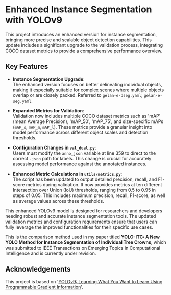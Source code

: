 # Enhanced Instance Segmentation with YOLOv9

This project introduces an enhanced version for instance segmentation, bringing more precise and scalable object detection capabilities. This update includes a significant upgrade to the validation process, integrating COCO dataset metrics to provide a comprehensive performance overview.

## Key Features

- **Instance Segmentation Upgrade**:  
  The enhanced version focuses on better delineating individual objects, making it especially suitable for complex scenes where multiple objects overlap or are closely packed. Referred to `gelan-e-dseg.yaml`; `gelan-e-seg.yaml`.

- **Expanded Metrics for Validation**:  
  Validation now includes multiple COCO dataset metrics such as 'mAP' (mean Average Precision), 'mAP_50', 'mAP_75', and size-specific mAPs (`mAP_s`, `mAP_m`, `mAP_l`). These metrics provide a granular insight into model performance across different object scales and detection thresholds.

- **Configuration Changes in `val_dual.py`**:  
  Users must modify the `anno_json` variable at line 359 to direct to the correct `.json` path for labels. This change is crucial for accurately assessing model performance against the annotated instances.

- **Enhanced Metric Calculations in `utils/metrics.py`**:  
  The script has been updated to output detailed precision, recall, and F1-score metrics during validation. It now provides metrics at ten different Intersection over Union (IoU) thresholds, ranging from 0.5 to 0.95 in steps of 0.05. This includes maximum precision, recall, F1-score, as well as average values across these thresholds.

This enhanced YOLOv9 model is designed for researchers and developers needing robust and accurate instance segmentation tools. The updated validation metrics and configuration requirements ensure that users can fully leverage the improved functionalities for their specific use cases.

This is the comparison method used in my paper titled **YOLO-ITC: A New YOLO Method for Instance Segmentation of Individual Tree Crowns**, which was submitted to IEEE Transactions on Emerging Topics in Computational Intelligence and is currently under revision.

## Acknowledgements

This project is based on '[YOLOv9: Learning What You Want to Learn Using Programmable Gradient Information](https://github.com/WongKinYiu/yolov9/tree/main)'.
